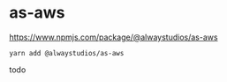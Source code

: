 # as-aws

https://www.npmjs.com/package/@alwaystudios/as-aws

```
yarn add @alwaystudios/as-aws
```

todo
